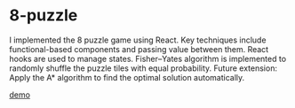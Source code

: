 
# 8-puzzle
I implemented the 8 puzzle game using React. Key techniques include functional-based components and passing value between them. React hooks are used to manage states. Fisher–Yates algorithm is implemented to randomly shuffle the puzzle tiles with equal probability.  Future extension: Apply the A* algorithm to find the optimal solution automatically. 

[demo](https://codesandbox.io/s/silent-tree-ehw4i)


